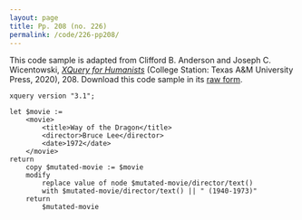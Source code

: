 ```yaml
---
layout: page
title: Pp. 208 (no. 226)
permalink: /code/226-pp208/
---
```


This code sample is adapted from Clifford B. Anderson and Joseph C. Wicentowski, 
[_XQuery for Humanists_](/) (College Station: Texas A&M University Press, 2020), 208. 
Download this code sample in its [raw form](/code/226-pp208/226-pp208.xq).

```xquery
xquery version "3.1";

let $movie :=
    <movie>
        <title>Way of the Dragon</title>
        <director>Bruce Lee</director>
        <date>1972</date>
    </movie>
return
    copy $mutated-movie := $movie
    modify
        replace value of node $mutated-movie/director/text()
        with $mutated-movie/director/text() || " (1940-1973)"
    return
        $mutated-movie
```  
